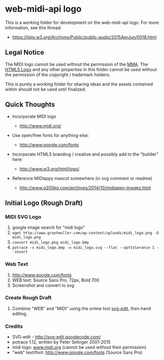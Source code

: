 # web-midi-api logo

This is a working folder for development on the
web-midi-api logo.  For more information, see this thread:

- https://lists.w3.org/Archives/Public/public-audio/2015AprJun/0018.html

## Legal Notice

The MIDI logo cannot be used without the permission of the [MMA](http://www.midi.org/).
The [HTML5 Logo](http://www.w3.org/html/logo/) and any other properties in this folder
cannot be used without the permission of the copyright / trademark holders.

This is purely a working folder for sharing ideas and the assets contained within should
not be used until finalized.


## Quick Thoughts

- Incorporate MIDI logo
  - http://www.midi.org/

- Use open/free fonts for anything else:
  - http://www.google.com/fonts

- Incorporate HTML5 branding / creative and possibly add to the "builder" here:
  - http://www.w3.org/html/logo/

- Reference MIDIappy mascot somewhere (in svg comment or readme)
  - http://www.g200kg.com/archives/2014/10/midiappy-images.html


## Initial Logo (Rough Draft)

### MIDI SVG Logo

1. google image search for "midi logo"
2. `wget http://www.grantmuller.com/wp-content/uploads/midi_logo.png -O midi_logo.png`
3. `convert midi_logo.png midi_logo.bmp`
4. `potrace -s midi_logo.bmp -o midi_logo.svg --flat --opttolerance 1 --invert`

### Web Text

1. http://www.google.com/fonts
2. WEB text: Source Sans Pro, 72px, Bold 700
3. Screenshot and convert to svg

### Create Rough Draft

1. Combine "WEB" and "MIDI" using the online tool
   [svg-edit](http://svg-edit.googlecode.com/), then hand editing.

### Credits

- SVG-edit - http://svg-edit.googlecode.com/
- potrace 1.12, written by Peter Selinger 2001-2015
- midi logo: www.midi.org (cannot be used without their permission)
- "web" text/font: http://www.google.com/fonts (Source Sans Pro)


